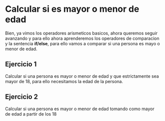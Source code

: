 # Calcular si es mayor o menor de edad

Bien, ya vimos los operadores arismeticos basicos, ahora queremos seguir avanzando y para ello ahora aprenderemos los operadores de comparacion y
la sentencia **if/else**, para ello vamos a comparar si una persona es mayo o menor de edad.

## Ejercicio 1

Calcular si una persona es mayor o menor de edad y que estrictamente sea mayor de 18, para ello necesitamos la edad de la persona.

## Ejercicio 2

Calcular si una persona es mayor o menor de edad tomando como mayor de edad a partir de los 18
